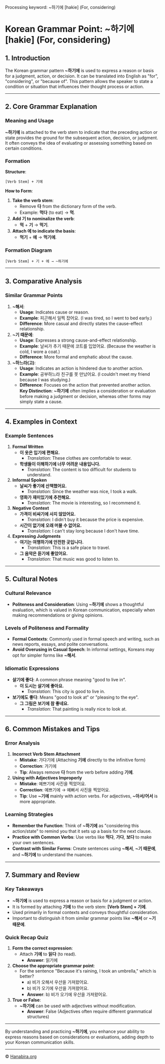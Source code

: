 Processing keyword: ~하기에 [hakie] (For, considering)
# Korean Grammar Point: ~하기에 [hakie] (For, considering)

## 1. Introduction
The Korean grammar pattern **~하기에** is used to express a reason or basis for a judgment, action, or decision. It can be translated into English as "for", "considering", or "because of". This pattern allows the speaker to state a condition or situation that influences their thought process or action.

---
## 2. Core Grammar Explanation
### Meaning and Usage
**~하기에** is attached to the verb stem to indicate that the preceding action or state provides the ground for the subsequent action, decision, or judgment. It often conveys the idea of evaluating or assessing something based on certain conditions.
### Formation
**Structure**:
```
[Verb Stem] + 기에
```
**How to Form**:
1. **Take the verb stem**:
   - Remove **다** from the dictionary form of the verb.
   - Example: **먹다** (to eat) → **먹**.
2. **Add **기** to nominalize the verb**:
   - **먹** + **기** → **먹기**.
3. **Attach **에** to indicate the basis**:
   - **먹기** + **에** → **먹기에**.
### Formation Diagram
```plaintext
[Verb Stem] + 기 + 에 → ~하기에
```
---
## 3. Comparative Analysis
### Similar Grammar Points
1. **~해서**:
   - **Usage**: Indicates cause or reason.
   - **Example**: 피곤해서 일찍 잤어요. (I was tired, so I went to bed early.)
   - **Difference**: More casual and directly states the cause-effect relationship.
2. **~기 때문에**:
   - **Usage**: Expresses a strong cause-and-effect relationship.
   - **Example**: 날씨가 추기 때문에 코트를 입었어요. (Because the weather is cold, I wore a coat.)
   - **Difference**: More formal and emphatic about the cause.
3. **~하느라(고)**:
   - **Usage**: Indicates an action is hindered due to another action.
   - **Example**: 공부하느라 친구를 못 만났어요. (I couldn't meet my friend because I was studying.)
   - **Difference**: Focuses on the action that prevented another action.
**Key Distinction**: **~하기에** often implies a consideration or evaluation before making a judgment or decision, whereas other forms may simply state a cause.
---
## 4. Examples in Context
### Example Sentences
1. **Formal Written**
   - **이 옷은 입기에 편해요.**
     - *Translation*: These clothes are comfortable to wear.
   - **학생들이 이해하기에 너무 어려운 내용입니다.**
     - *Translation*: The content is too difficult for students to understand.
2. **Informal Spoken**
   - **날씨가 좋기에 산책했어요.**
     - *Translation*: Since the weather was nice, I took a walk.
   - **영화가 재미있기에 추천해요.**
     - *Translation*: The movie is interesting, so I recommend it.
3. **Negative Context**
   - **가격이 비싸기에 사지 않았어요.**
     - *Translation*: I didn't buy it because the price is expensive.
   - **시간이 없기에 오래 머물 수 없어요.**
     - *Translation*: I can't stay long because I don't have time.
4. **Expressing Judgments**
   - **여기는 여행하기에 안전한 곳입니다.**
     - *Translation*: This is a safe place to travel.
   - **그 음악은 듣기에 좋았어요.**
     - *Translation*: That music was good to listen to.
---
## 5. Cultural Notes
### Cultural Relevance
- **Politeness and Consideration**: Using **~하기에** shows a thoughtful evaluation, which is valued in Korean communication, especially when making recommendations or giving opinions.
### Levels of Politeness and Formality
- **Formal Contexts**: Commonly used in formal speech and writing, such as news reports, essays, and polite conversations.
- **Avoid Overusing in Casual Speech**: In informal settings, Koreans may opt for simpler forms like **~해서**.
### Idiomatic Expressions
- **살기에 좋다**: A common phrase meaning "good to live in".
  - **이 도시는 살기에 좋아요.**
    - *Translation*: This city is good to live in.
- **보기에도 좋다**: Means "good to look at" or "pleasing to the eye".
  - **그 그림은 보기에 참 좋네요.**
    - *Translation*: That painting is really nice to look at.
---
## 6. Common Mistakes and Tips
### Error Analysis
1. **Incorrect Verb Stem Attachment**
   - **Mistake**: 가다기에 (Attaching **기에** directly to the infinitive form)
   - **Correction**: 가기에
   - **Tip**: Always remove **다** from the verb before adding **기에**.
2. **Using with Adjectives Improperly**
   - **Mistake**: 예쁘기에 사진을 찍었어요.
   - **Correction**: 예쁘기에 → 예뻐서 사진을 찍었어요.
   - **Tip**: Use **~기에** mainly with action verbs. For adjectives, **~아서/어서** is more appropriate.
### Learning Strategies
- **Remember the Function**: Think of **~하기에** as "considering this action/state" to remind you that it sets up a basis for the next clause.
- **Practice with Common Verbs**: Use verbs like **먹다**, **가다**, **보다** to make your own sentences.
- **Contrast with Similar Forms**: Create sentences using **~해서**, **~기 때문에**, and **~하기에** to understand the nuances.
---
## 7. Summary and Review
### Key Takeaways
- **~하기에** is used to express a reason or basis for a judgment or action.
- It is formed by attaching **기에** to the verb stem: **[Verb Stem] + 기에**.
- Used primarily in formal contexts and conveys thoughtful consideration.
- Important to distinguish it from similar grammar points like **~해서** or **~기 때문에**.
### Quick Recap Quiz
1. **Form the correct expression**:
   - Attach **기에** to **읽다** (to read).
     - **Answer**: 읽기에
2. **Choose the appropriate grammar point**:
   - For the sentence "Because it's raining, I took an umbrella," which is better?
     - a) 비가 오해서 우산을 가져왔어요.
     - b) 비가 오기에 우산을 가져왔어요.
     - **Answer**: b) 비가 오기에 우산을 가져왔어요.
3. **True or False**:
   - **~하기에** can be used with adjectives without modification.
     - **Answer**: False (Adjectives often require different grammatical structures)
---
By understanding and practicing **~하기에**, you enhance your ability to express reasons based on considerations or evaluations, adding depth to your Korean communication skills.

---
© [Hanabira.org](https://hanabira.org)
